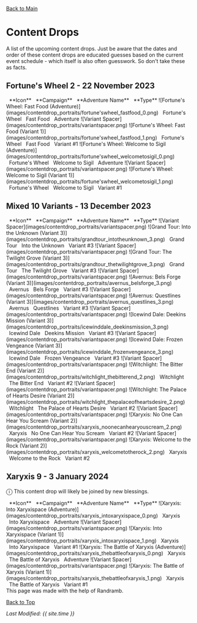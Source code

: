 [Back to Main](index.md)

# Content Drops

A list of the upcoming content drops. Just be aware that the dates and order of these content drops are educated guesses based on the current event schedule - which itself is also often guesswork. So don't take these as facts.

## Fortune's Wheel 2 - 22 November 2023

<span class="contentDropsTableColumn">
    <span class="contentDropsTableRowHeader">
        <span class="contentDropsTableIcons">
            <span style="margin-left:8px;">**Icon**</span>
        </span>
        <span class="contentDropsTableCampaign">
            <span style="margin-left: 8px;">**Campaign**</span>
        </span>
        <span class="contentDropsTableAdventure">
            <span style="margin-left: 8px;">**Adventure Name**</span>
        </span>
        <span class="contentDropsTableType">
            <span style="margin-left: 8px;">**Type**</span>
        </span>
    </span>
    <span class="contentDropsTableRow">
        <span class="contentDropsTableIcons">
            ![Fortune's Wheel: Fast Food (Adventure)](images/contentdrop_portraits/fortune'swheel_fastfood_0.png)
        </span>
        <span class="contentDropsTableCampaign">
            <span style="margin-left: 8px;">Fortune's Wheel</span>
        </span>
        <span class="contentDropsTableAdventure">
            <span style="margin-left: 8px;">Fast Food</span>
        </span>
        <span class="contentDropsTableType">
            <span style="margin-left: 8px;">Adventure</span>
        </span>
    </span>
    <span class="contentDropsTableRow">
        <span class="contentDropsTableIcons">
            ![Variant Spacer](images/contentdrop_portraits/variantspacer.png) ![Fortune's Wheel: Fast Food (Variant 1)](images/contentdrop_portraits/fortune'swheel_fastfood_1.png)
        </span>
        <span class="contentDropsTableCampaign">
            <span style="margin-left: 8px;">Fortune's Wheel</span>
        </span>
        <span class="contentDropsTableAdventure">
            <span style="margin-left: 8px;">Fast Food</span>
        </span>
        <span class="contentDropsTableType">
            <span style="margin-left: 8px;">Variant #1</span>
        </span>
    </span>
    <span class="contentDropsTableRow">
        <span class="contentDropsTableIcons">
            ![Fortune's Wheel: Welcome to Sigil (Adventure)](images/contentdrop_portraits/fortune'swheel_welcometosigil_0.png)
        </span>
        <span class="contentDropsTableCampaign">
            <span style="margin-left: 8px;">Fortune's Wheel</span>
        </span>
        <span class="contentDropsTableAdventure">
            <span style="margin-left: 8px;">Welcome to Sigil</span>
        </span>
        <span class="contentDropsTableType">
            <span style="margin-left: 8px;">Adventure</span>
        </span>
    </span>
    <span class="contentDropsTableRow">
        <span class="contentDropsTableIcons">
            ![Variant Spacer](images/contentdrop_portraits/variantspacer.png) ![Fortune's Wheel: Welcome to Sigil (Variant 1)](images/contentdrop_portraits/fortune'swheel_welcometosigil_1.png)
        </span>
        <span class="contentDropsTableCampaign">
            <span style="margin-left: 8px;">Fortune's Wheel</span>
        </span>
        <span class="contentDropsTableAdventure">
            <span style="margin-left: 8px;">Welcome to Sigil</span>
        </span>
        <span class="contentDropsTableType">
            <span style="margin-left: 8px;">Variant #1</span>
        </span>
    </span>
</span>

## Mixed 10 Variants - 13 December 2023

<span class="contentDropsTableColumn">
    <span class="contentDropsTableRowHeader">
        <span class="contentDropsTableIcons">
            <span style="margin-left:8px;">**Icon**</span>
        </span>
        <span class="contentDropsTableCampaign">
            <span style="margin-left: 8px;">**Campaign**</span>
        </span>
        <span class="contentDropsTableAdventure">
            <span style="margin-left: 8px;">**Adventure Name**</span>
        </span>
        <span class="contentDropsTableType">
            <span style="margin-left: 8px;">**Type**</span>
        </span>
    </span>
    <span class="contentDropsTableRow">
        <span class="contentDropsTableIcons">
            ![Variant Spacer](images/contentdrop_portraits/variantspacer.png) ![Grand Tour: Into the Unknown (Variant 3)](images/contentdrop_portraits/grandtour_intotheunknown_3.png)
        </span>
        <span class="contentDropsTableCampaign">
            <span style="margin-left: 8px;">Grand Tour</span>
        </span>
        <span class="contentDropsTableAdventure">
            <span style="margin-left: 8px;">Into the Unknown</span>
        </span>
        <span class="contentDropsTableType">
            <span style="margin-left: 8px;">Variant #3</span>
        </span>
    </span>
    <span class="contentDropsTableRow">
        <span class="contentDropsTableIcons">
            ![Variant Spacer](images/contentdrop_portraits/variantspacer.png) ![Grand Tour: The Twilight Grove (Variant 3)](images/contentdrop_portraits/grandtour_thetwilightgrove_3.png)
        </span>
        <span class="contentDropsTableCampaign">
            <span style="margin-left: 8px;">Grand Tour</span>
        </span>
        <span class="contentDropsTableAdventure">
            <span style="margin-left: 8px;">The Twilight Grove</span>
        </span>
        <span class="contentDropsTableType">
            <span style="margin-left: 8px;">Variant #3</span>
        </span>
    </span>
    <span class="contentDropsTableRow">
        <span class="contentDropsTableIcons">
            ![Variant Spacer](images/contentdrop_portraits/variantspacer.png) ![Avernus: Bels Forge (Variant 3)](images/contentdrop_portraits/avernus_belsforge_3.png)
        </span>
        <span class="contentDropsTableCampaign">
            <span style="margin-left: 8px;">Avernus</span>
        </span>
        <span class="contentDropsTableAdventure">
            <span style="margin-left: 8px;">Bels Forge</span>
        </span>
        <span class="contentDropsTableType">
            <span style="margin-left: 8px;">Variant #3</span>
        </span>
    </span>
    <span class="contentDropsTableRow">
        <span class="contentDropsTableIcons">
            ![Variant Spacer](images/contentdrop_portraits/variantspacer.png) ![Avernus: Questlines (Variant 3)](images/contentdrop_portraits/avernus_questlines_3.png)
        </span>
        <span class="contentDropsTableCampaign">
            <span style="margin-left: 8px;">Avernus</span>
        </span>
        <span class="contentDropsTableAdventure">
            <span style="margin-left: 8px;">Questlines</span>
        </span>
        <span class="contentDropsTableType">
            <span style="margin-left: 8px;">Variant #3</span>
        </span>
    </span>
    <span class="contentDropsTableRow">
        <span class="contentDropsTableIcons">
            ![Variant Spacer](images/contentdrop_portraits/variantspacer.png) ![Icewind Dale: Deekins Mission (Variant 3)](images/contentdrop_portraits/icewinddale_deekinsmission_3.png)
        </span>
        <span class="contentDropsTableCampaign">
            <span style="margin-left: 8px;">Icewind Dale</span>
        </span>
        <span class="contentDropsTableAdventure">
            <span style="margin-left: 8px;">Deekins Mission</span>
        </span>
        <span class="contentDropsTableType">
            <span style="margin-left: 8px;">Variant #3</span>
        </span>
    </span>
    <span class="contentDropsTableRow">
        <span class="contentDropsTableIcons">
            ![Variant Spacer](images/contentdrop_portraits/variantspacer.png) ![Icewind Dale: Frozen Vengeance (Variant 3)](images/contentdrop_portraits/icewinddale_frozenvengeance_3.png)
        </span>
        <span class="contentDropsTableCampaign">
            <span style="margin-left: 8px;">Icewind Dale</span>
        </span>
        <span class="contentDropsTableAdventure">
            <span style="margin-left: 8px;">Frozen Vengeance</span>
        </span>
        <span class="contentDropsTableType">
            <span style="margin-left: 8px;">Variant #3</span>
        </span>
    </span>
    <span class="contentDropsTableRow">
        <span class="contentDropsTableIcons">
            ![Variant Spacer](images/contentdrop_portraits/variantspacer.png) ![Witchlight: The Bitter End (Variant 2)](images/contentdrop_portraits/witchlight_thebitterend_2.png)
        </span>
        <span class="contentDropsTableCampaign">
            <span style="margin-left: 8px;">Witchlight</span>
        </span>
        <span class="contentDropsTableAdventure">
            <span style="margin-left: 8px;">The Bitter End</span>
        </span>
        <span class="contentDropsTableType">
            <span style="margin-left: 8px;">Variant #2</span>
        </span>
    </span>
    <span class="contentDropsTableRow">
        <span class="contentDropsTableIcons">
            ![Variant Spacer](images/contentdrop_portraits/variantspacer.png) ![Witchlight: The Palace of Hearts Desire (Variant 2)](images/contentdrop_portraits/witchlight_thepalaceofheartsdesire_2.png)
        </span>
        <span class="contentDropsTableCampaign">
            <span style="margin-left: 8px;">Witchlight</span>
        </span>
        <span class="contentDropsTableAdventure">
            <span style="margin-left: 8px;">The Palace of Hearts Desire</span>
        </span>
        <span class="contentDropsTableType">
            <span style="margin-left: 8px;">Variant #2</span>
        </span>
    </span>
    <span class="contentDropsTableRow">
        <span class="contentDropsTableIcons">
            ![Variant Spacer](images/contentdrop_portraits/variantspacer.png) ![Xaryxis: No One Can Hear You Scream (Variant 2)](images/contentdrop_portraits/xaryxis_noonecanhearyouscream_2.png)
        </span>
        <span class="contentDropsTableCampaign">
            <span style="margin-left: 8px;">Xaryxis</span>
        </span>
        <span class="contentDropsTableAdventure">
            <span style="margin-left: 8px;">No One Can Hear You Scream</span>
        </span>
        <span class="contentDropsTableType">
            <span style="margin-left: 8px;">Variant #2</span>
        </span>
    </span>
    <span class="contentDropsTableRow">
        <span class="contentDropsTableIcons">
            ![Variant Spacer](images/contentdrop_portraits/variantspacer.png) ![Xaryxis: Welcome to the Rock (Variant 2)](images/contentdrop_portraits/xaryxis_welcometotherock_2.png)
        </span>
        <span class="contentDropsTableCampaign">
            <span style="margin-left: 8px;">Xaryxis</span>
        </span>
        <span class="contentDropsTableAdventure">
            <span style="margin-left: 8px;">Welcome to the Rock</span>
        </span>
        <span class="contentDropsTableType">
            <span style="margin-left: 8px;">Variant #2</span>
        </span>
    </span>
</span>

## Xaryxis 9 - 3 January 2024

<span style="font-size:1.2em;">ⓘ</span> This content drop will likely be joined by new blessings.

<span class="contentDropsTableColumn">
    <span class="contentDropsTableRowHeader">
        <span class="contentDropsTableIcons">
            <span style="margin-left:8px;">**Icon**</span>
        </span>
        <span class="contentDropsTableCampaign">
            <span style="margin-left: 8px;">**Campaign**</span>
        </span>
        <span class="contentDropsTableAdventure">
            <span style="margin-left: 8px;">**Adventure Name**</span>
        </span>
        <span class="contentDropsTableType">
            <span style="margin-left: 8px;">**Type**</span>
        </span>
    </span>
    <span class="contentDropsTableRow">
        <span class="contentDropsTableIcons">
            ![Xaryxis: Into Xaryxispace (Adventure)](images/contentdrop_portraits/xaryxis_intoxaryxispace_0.png)
        </span>
        <span class="contentDropsTableCampaign">
            <span style="margin-left: 8px;">Xaryxis</span>
        </span>
        <span class="contentDropsTableAdventure">
            <span style="margin-left: 8px;">Into Xaryxispace</span>
        </span>
        <span class="contentDropsTableType">
            <span style="margin-left: 8px;">Adventure</span>
        </span>
    </span>
    <span class="contentDropsTableRow">
        <span class="contentDropsTableIcons">
            ![Variant Spacer](images/contentdrop_portraits/variantspacer.png) ![Xaryxis: Into Xaryxispace (Variant 1)](images/contentdrop_portraits/xaryxis_intoxaryxispace_1.png)
        </span>
        <span class="contentDropsTableCampaign">
            <span style="margin-left: 8px;">Xaryxis</span>
        </span>
        <span class="contentDropsTableAdventure">
            <span style="margin-left: 8px;">Into Xaryxispace</span>
        </span>
        <span class="contentDropsTableType">
            <span style="margin-left: 8px;">Variant #1</span>
        </span>
    </span>
    <span class="contentDropsTableRow">
        <span class="contentDropsTableIcons">
            ![Xaryxis: The Battle of Xaryxis (Adventure)](images/contentdrop_portraits/xaryxis_thebattleofxaryxis_0.png)
        </span>
        <span class="contentDropsTableCampaign">
            <span style="margin-left: 8px;">Xaryxis</span>
        </span>
        <span class="contentDropsTableAdventure">
            <span style="margin-left: 8px;">The Battle of Xaryxis</span>
        </span>
        <span class="contentDropsTableType">
            <span style="margin-left: 8px;">Adventure</span>
        </span>
    </span>
    <span class="contentDropsTableRow">
        <span class="contentDropsTableIcons">
            ![Variant Spacer](images/contentdrop_portraits/variantspacer.png) ![Xaryxis: The Battle of Xaryxis (Variant 1)](images/contentdrop_portraits/xaryxis_thebattleofxaryxis_1.png)
        </span>
        <span class="contentDropsTableCampaign">
            <span style="margin-left: 8px;">Xaryxis</span>
        </span>
        <span class="contentDropsTableAdventure">
            <span style="margin-left: 8px;">The Battle of Xaryxis</span>
        </span>
        <span class="contentDropsTableType">
            <span style="margin-left: 8px;">Variant #1</span>
        </span>
    </span>
</span>

<br />
This page was made with the help of Randramb.

[Back to Top](#top)

*Last Modified: {{ site.time }}*